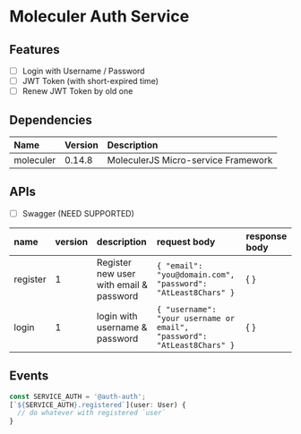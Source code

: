 # Moleculer Auth Service

## Features

* [ ] Login with Username / Password
* [ ] JWT Token \(with short-expired time\)
* [ ] Renew JWT Token by old one

## Dependencies

| Name | Version | Description |
| :--- | :--- | :--- |
| moleculer | 0.14.8 | MoleculerJS Micro-service Framework |

## APIs

* [ ] Swagger \(NEED SUPPORTED\)

| name | version | description | request body | response body |
| :--- | :--- | :--- | :--- | :--- |
| register | 1 | Register new user with email & password | `{ "email": "you@domain.com", "password": "AtLeast8Chars" }` | { } |
| login | 1 | login with username & password | `{ "username": "your username or email", "password": "AtLeast8Chars" }` | { } |

## Events

```typescript
const SERVICE_AUTH = '@auth-auth';
[`${SERVICE_AUTH}.registered`](user: User) {
  // do whatever with registered `user`
}
```

